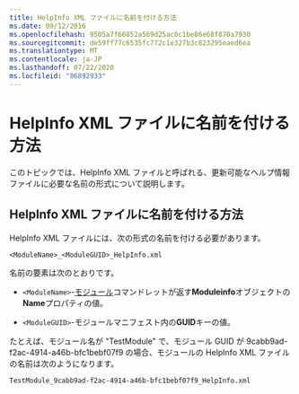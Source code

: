 ```yaml
---
title: HelpInfo XML ファイルに名前を付ける方法
ms.date: 09/12/2016
ms.openlocfilehash: 9505a7f66852a569d25ac0c1be86e68f870a7930
ms.sourcegitcommit: de59ff77c6535fc772c1e327b3c823295eaed6ea
ms.translationtype: MT
ms.contentlocale: ja-JP
ms.lasthandoff: 07/22/2020
ms.locfileid: "86892933"
---
```

# <a name="how-to-name-a-helpinfo-xml-file"></a>HelpInfo XML ファイルに名前を付ける方法

このトピックでは、HelpInfo XML ファイルと呼ばれる、更新可能なヘルプ情報ファイルに必要な名前の形式について説明します。

## <a name="how-to-name-a-helpinfo-xml-file"></a>HelpInfo XML ファイルに名前を付ける方法

HelpInfo XML ファイルには、次の形式の名前を付ける必要があります。

`<ModuleName>_<ModuleGUID>_HelpInfo.xml`

名前の要素は次のとおりです。

- `<ModuleName>`-[モジュール](/powershell/module/Microsoft.PowerShell.Core/Get-Module)コマンドレットが返す**Moduleinfo**オブジェクトの**Name**プロパティの値。

- `<ModuleGUID>`-モジュールマニフェスト内の**GUID**キーの値。

たとえば、モジュール名が "TestModule" で、モジュール GUID が 9cabb9ad-f2ac-4914-a46b-bfc1bebf07f9 の場合、モジュールの HelpInfo XML ファイルの名前は次のようになります。

`TestModule_9cabb9ad-f2ac-4914-a46b-bfc1bebf07f9_HelpInfo.xml`
